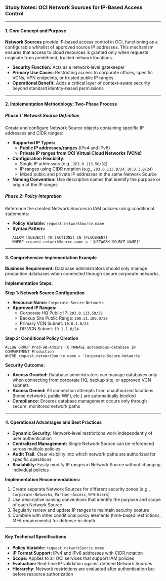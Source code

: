### **Study Notes: OCI Network Sources for IP-Based Access Control**

---

#### **1. Core Concept and Purpose**

**Network Sources** provide IP-based access control in OCI, functioning as a configurable whitelist of approved source IP addresses. This mechanism ensures that access to cloud resources is granted only when requests originate from predefined, trusted network locations.

*   **Security Function:** Acts as a network-level gatekeeper
*   **Primary Use Cases:** Restricting access to corporate offices, specific VCNs, VPN endpoints, or trusted public IP ranges
*   **Operational Benefit:** Adds a critical layer of context-aware security beyond standard identity-based permissions

---

#### **2. Implementation Methodology: Two-Phase Process**

##### **Phase 1: Network Source Definition**
Create and configure Network Source objects containing specific IP addresses and CIDR ranges:

*   **Supported IP Types:**
    *   **Public IP addresses/ranges** (IPv4 and IPv6)
    *   **Private IP ranges from OCI Virtual Cloud Networks (VCNs)**
*   **Configuration Flexibility:**
    *   Single IP addresses (e.g., `203.0.113.50/32`)
    *   IP ranges using CIDR notation (e.g., `203.0.113.0/24`, `10.0.1.0/24`)
    *   Mixed public and private IP addresses in the same Network Source
*   **Naming Convention:** Use descriptive names that identify the purpose or origin of the IP ranges

##### **Phase 2: Policy Integration**
Reference the created Network Sources in IAM policies using conditional statements:

*   **Policy Variable:** `request.networkSource.name`
*   **Syntax Pattern:**
    ```plaintext
    ALLOW [SUBJECT] TO [ACTIONS] IN [PLACEMENT] 
    WHERE request.networkSource.name = '[NETWORK-SOURCE-NAME]'
    ```

---

#### **3. Comprehensive Implementation Example**

**Business Requirement:** Database administrators should only manage production databases when connected through secure corporate networks.

**Implementation Steps:**

**Step 1: Network Source Configuration**
*   **Resource Name:** `Corporate-Secure-Networks`
*   **Approved IP Ranges:**
    *   Corporate HQ Public IP: `203.0.113.50/32`
    *   Backup Site Public Range: `198.51.100.0/28`
    *   Primary VCN Subnet: `10.0.1.0/24`
    *   DR VCN Subnet: `10.1.1.0/24`

**Step 2: Conditional Policy Creation**
```plaintext
ALLOW GROUP Prod-DB-Admins TO MANAGE autonomous-database IN COMPARTMENT Production
WHERE request.networkSource.name = 'Corporate-Secure-Networks'
```

**Security Outcome:**
*   **Access Granted:** Database administrators can manage databases only when connecting from corporate HQ, backup site, or approved VCN subnets
*   **Access Denied:** All connection attempts from unauthorized locations (home networks, public WiFi, etc.) are automatically blocked
*   **Compliance:** Ensures database management occurs only through secure, monitored network paths

---

#### **4. Operational Advantages and Best Practices**

*   **Dynamic Security:** Network-level restrictions work independently of user authentication
*   **Centralized Management:** Single Network Source can be referenced across multiple policies
*   **Audit Trail:** Clear visibility into which network paths are authorized for specific operations
*   **Scalability:** Easily modify IP ranges in Network Source without changing individual policies

**Implementation Recommendations:**
1.  Create separate Network Sources for different security zones (e.g., `Corporate-Networks`, `Partner-Access`, `VPN-Users`)
2.  Use descriptive naming conventions that identify the purpose and scope of each Network Source
3.  Regularly review and update IP ranges to maintain security posture
4.  Combine with other conditional policy elements (time-based restrictions, MFA requirements) for defense-in-depth

---

#### **Key Technical Specifications**

*   **Policy Variable:** `request.networkSource.name`
*   **IP Format Support:** IPv4 and IPv6 addresses with CIDR notation
*   **Scope:** Applies to all OCI services that support IAM policies
*   **Evaluation:** Real-time IP validation against defined Network Sources
*   **Hierarchy:** Network restrictions are evaluated after authentication but before resource authorization